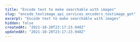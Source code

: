 ```yaml
---
title: "Encode text to make searchable with images"
slug: "encode_textimage_api_services_encoders_textimage_get"
excerpt: "Encode text to make searchable with images"
hidden: false
createdAt: "2021-10-20T23:17:23.948Z"
updatedAt: "2021-10-20T23:17:23.948Z"
---
```

